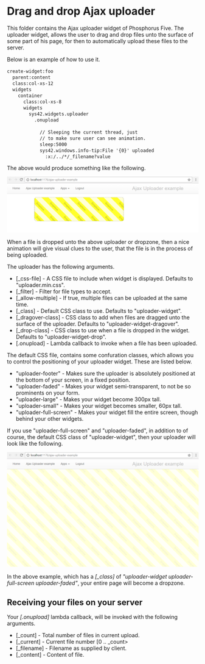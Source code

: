 Drag and drop Ajax uploader
========

This folder contains the Ajax uploader widget of Phosphorus Five. The uploader widget, allows the user to drag and drop files
unto the surface of some part of his page, for then to automatically upload these files to the server.

Below is an example of how to use it.

```
create-widget:foo
  parent:content
  class:col-xs-12
  widgets
    container
      class:col-xs-8
      widgets
        sys42.widgets.uploader
          .onupload

            // Sleeping the current thread, just 
            // to make sure user can see animation.
            sleep:5000
            sys42.windows.info-tip:File '{0}' uploaded
              :x:/../*/_filename?value
```

The above would produce something like the following.

![alt tag](screenshots/ajax-uploader-example-screenshot.png)

When a file is dropped unto the above uploader or dropzone, then a nice animation will give visual clues to the user, that the file is in the
process of being uploaded.

The uploader has the following arguments.

* [_css-file] - A CSS file to include when widget is displayed. Defaults to "uploader.min.css".
* [_filter] - Filter for file types to accept.
* [_allow-multiple] - If true, multiple files can be uploaded at the same time.
* [_class] - Default CSS class to use. Defaults to "uploader-widget".
* [_dragover-class] - CSS class to add when files are dragged unto the surface of the uploader. Defaults to "uploader-widget-dragover".
* [_drop-class] - CSS class to use when a file is dropped in the widget. Defaults to "uploader-widget-drop".
* [.onupload] - Lambda callback to invoke when a file has been uploaded.

The default CSS file, contains some confuration classes, which allows you to control the positioning of your uploader widget. These are listed below.

* "uploader-footer" - Makes sure the uploader is absolutely positioned at the bottom of your screen, in a fixed position.
* "uploader-faded" - Makes your widget semi-transparent, to not be so prominents on your form.
* "uploader-large" - Makes your widget become 300px tall.
* "uploader-small" - Makes your widget becomes smaller, 60px tall.
* "uploader-full-screen" - Makes your widget fill the entire screen, though behind your other widgets.

If you use "uploader-full-screen" and "uploader-faded", in addition to of course, the default CSS class of "uploader-widget", then your uploader
will look like the following.

![alt tag](screenshots/ajax-uploader-example-screenshot-fullscreen.png)

In the above example, which has a *[_class]* of _"uploader-widget uploader-full-screen uploader-faded"_, your entire page will become a dropzone.

## Receiving your files on your server

Your *[.onupload]* lambda callback, will be invoked with the following arguments.

* [_count] - Total number of files in current upload.
* [_current] - Current file number [0 .. _count>
* [_filename] - Filename as supplied by client.
* [_content] - Content of file.


